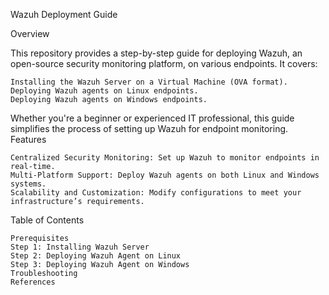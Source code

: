 Wazuh Deployment Guide

Overview

This repository provides a step-by-step guide for deploying Wazuh, an open-source security monitoring platform, on various endpoints. It covers:

    Installing the Wazuh Server on a Virtual Machine (OVA format).
    Deploying Wazuh agents on Linux endpoints.
    Deploying Wazuh agents on Windows endpoints.

Whether you're a beginner or experienced IT professional, this guide simplifies the process of setting up Wazuh for endpoint monitoring.
Features

    Centralized Security Monitoring: Set up Wazuh to monitor endpoints in real-time.
    Multi-Platform Support: Deploy Wazuh agents on both Linux and Windows systems.
    Scalability and Customization: Modify configurations to meet your infrastructure’s requirements.

Table of Contents

    Prerequisites
    Step 1: Installing Wazuh Server
    Step 2: Deploying Wazuh Agent on Linux
    Step 3: Deploying Wazuh Agent on Windows
    Troubleshooting
    References

